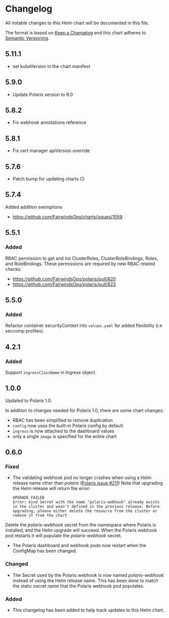 # Changelog

All notable changes to this Helm chart will be documented in this file.

The format is based on [Keep a Changelog](http://keepachangelog.com/en/1.0.0/)
and this chart adheres to [Semantic Versioning](http://semver.org/spec/v2.0.0.html).

## 5.11.1
* set kubeVersion in the chart manifest

## 5.9.0
* Update Polaris version to 8.0

## 5.8.2
* Fix webhook annotations reference

## 5.8.1
* Fix cert manager apiVersion override

## 5.7.6
* Patch bump for updating charts CI
## 5.7.4
Added addition exemptions
* https://github.com/FairwindsOps/charts/issues/1059

## 5.5.1
### Added
RBAC permission to get and list ClusterRoles, ClusterRoleBindings, Roles, and RoleBindings. These permissions are required by new RBAC related checks:
* https://github.com/FairwindsOps/polaris/pull/820
* https://github.com/FairwindsOps/polaris/pull/823

## 5.5.0
### Added
Refactor container securityContext into `values.yaml` for added flexibility (i.e seccomp profiles).

## 4.2.1

### Added
Support `ingressClassName` in Ingress object.

## 1.0.0
Updated to Polaris 1.0.

In addition to changes needed for Polaris 1.0, there are some chart changes:
* RBAC has been simplified to remove duplication
* `config` now uses the built-in Polaris config by default
* `ingress` is now attached to the dashboard values
* only a single `image` is specified for the entire chart

## 0.6.0

### Fixed

* The validating webhook pod no longer crashes when using  a Helm release name other than _polaris_ ([Polaris issue #211](https://github.com/FairwindsOps/polaris/issues/211)) Note that upgrading the Helm release will return the error:

   ```
   UPGRADE FAILED
   Error: kind Secret with the name "polaris-webhook" already exists in the cluster and wasn't defined in the previous release. Before upgrading, please either delete the resource from the cluster or remove it from the chart
   ```
Delete the _polaris-webhook_ secret from the namespace where Polaris is installed, and the Helm upgrade will succeed. When the Polaris webhook pod restarts it will populate the _polaris-webhook_ secret.
* The Polaris dashboard and webhook pods now restart when the ConfigMap has been changed.

### Changed

* The Secret used by the Polaris webhook is now named _polaris-webhook_ instead of using the Helm release name. This has been done to match the static secret name that the Polaris webhook pod populates.

### Added

* This changelog has been added to help track updates to this Helm chart.
